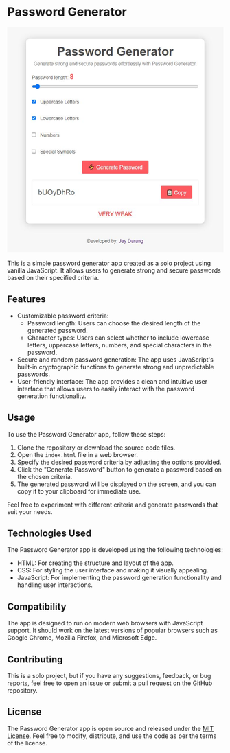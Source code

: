 # Password Generator

![Password Generator](screen-shot.JPG)


This is a simple password generator app created as a solo project using vanilla JavaScript. It allows users to generate strong and secure passwords based on their specified criteria.

## Features

- Customizable password criteria:
  - Password length: Users can choose the desired length of the generated password.
  - Character types: Users can select whether to include lowercase letters, uppercase letters, numbers, and special characters in the password.
- Secure and random password generation: The app uses JavaScript's built-in cryptographic functions to generate strong and unpredictable passwords.
- User-friendly interface: The app provides a clean and intuitive user interface that allows users to easily interact with the password generation functionality.

## Usage

To use the Password Generator app, follow these steps:

1. Clone the repository or download the source code files.
2. Open the `index.html` file in a web browser.
3. Specify the desired password criteria by adjusting the options provided.
4. Click the "Generate Password" button to generate a password based on the chosen criteria.
5. The generated password will be displayed on the screen, and you can copy it to your clipboard for immediate use.

Feel free to experiment with different criteria and generate passwords that suit your needs.

## Technologies Used

The Password Generator app is developed using the following technologies:

- HTML: For creating the structure and layout of the app.
- CSS: For styling the user interface and making it visually appealing.
- JavaScript: For implementing the password generation functionality and handling user interactions.

## Compatibility

The app is designed to run on modern web browsers with JavaScript support. It should work on the latest versions of popular browsers such as Google Chrome, Mozilla Firefox, and Microsoft Edge.

## Contributing

This is a solo project, but if you have any suggestions, feedback, or bug reports, feel free to open an issue or submit a pull request on the GitHub repository.

## License

The Password Generator app is open source and released under the [MIT License](LICENSE). Feel free to modify, distribute, and use the code as per the terms of the license.
